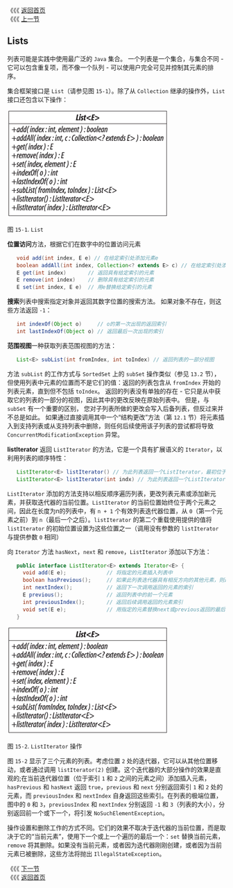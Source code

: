 《《《 [返回首页](../README.md)       <br/>
《《《 [上一节](../ch14/05_Comparing_Queue_Implementations.md)

## Lists

列表可能是实践中使用最广泛的 `Java` 集合。 一个列表是一个集合，与集合不同 - 它可以包含重复项，而不像一个队列 - 可以使用户完全可见并控制其元素的排序。

集合框架接口是 `List`（请参见图 `15-1`）。除了从 `Collection` 继承的操作外，`List` 接口还包含以下操作：

![](15_1.png)

图 `15-1`. `List`

**位置访问**方法，根据它们在数字中的位置访问元素

```java
   void add(int index, E e) // 在给定索引处添加元素e
   boolean addAll(int index, Collection<? extends E> c) // 在给定索引处添加c的内容
   E get(int index)       // 返回具有给定索引的元素
   E remove(int index)    // 删除具有给定索引的元素
   E set(int index, E e)  // 用e替换给定索引的元素
```

**搜索**列表中搜索指定对象并返回其数字位置的搜索方法。 如果对象不存在，则这些方法返回 `-1`：

```java
   int indexOf(Object o)     // o的第一次出现的返回索引
   int lastIndexOf(Object o) // 返回最后一次出现的索引
```

**范围视图**一种获取列表范围视图的方法：

```java
   List<E> subList(int fromIndex, int toIndex) // 返回列表的一部分视图
```

方法 `subList` 的工作方式与 `SortedSet` 上的 `subSet` 操作类似（参见 `13.2` 节），但使用列表中元素的位置而不是它们的值：返回的列表包含从 `fromIndex` 开始的列表元素，直到但不包括 `toIndex`。 返回的列表没有单独的存在 - 它只是从中获取它的列表的一部分的视图，因此其中的更改反映在原始列表中。 但是，与 `subSet` 有一个重要的区别， 您对子列表所做的更改会写入后备列表，但反过来并不总是如此。 如果通过直接调用其中一个“结构更改”方法（第 `12.1` 节）将元素插入到支持列表或从支持列表中删除，则任何后续使用该子列表的尝试都将导致 `ConcurrentModificationException` 异常。

**listIterator** 返回 `ListIterator` 的方法，它是一个具有扩展语义的 `Iterator`，以利用列表的顺序特性：

```java
   ListIterator<E> listIterator() // 为此列表返回一个ListIterator，最初位于索引0处
   ListIterator<E> listIterator(int indx) // 为此列表返回一个ListIterator，最初位于index indx
```

`ListIterator` 添加的方法支持以相反顺序遍历列表，更改列表元素或添加新元素，并获取迭代器的当前位置。`ListIterator` 的当前位置始终位于两个元素之间，因此在长度为n的列表中，有 `n + 1` 个有效列表迭代器位置，从 `0`（第一个元素之前）到 `n`（最后一个之后）。`listIterator` 的第二个重载使用提供的值将 `listIterator` 的初始位置设置为这些位置之一（调用没有参数的 `listIterator` 与提供参数 `0` 相同）

向 `Iterator` 方法 `hasNext`，`next` 和 `remove`，`ListIterator` 添加以下方法：

```java
   public interface ListIterator<E> extends Iterator<E> {
     void add(E e); 			// 将指定的元素插入列表中
     boolean hasPrevious(); 	// 如果此列表迭代器具有相反方向的其他元素，则返回true
     int nextIndex(); 			// 返回下一次调用返回的元素的索引
     E previous(); 				// 返回列表中的前一个元素
     int previousIndex(); 		// 返回后续调用返回的元素索引
     void set(E e); 			// 用指定的元素替换next或previous返回的最后一个元素
   }
```

![](15_1.png)

图 `15-2`. `ListIterator` 操作

图 `15-2` 显示了三个元素的列表。考虑位置 `2` 处的迭代器，它可以从其他位置移动，或者通过调用 `listIterator(2)` 创建。这个迭代器的大部分操作的效果是直观的;在当前迭代器位置（位于索引 `1` 和 `2` 之间的元素之间）添加插入元素，`hasPrevious` 和 `hasNext` 返回 `true`，`previous` 和 `next` 分别返回索引 `1` 和 `2` 处的元素，而 `previousIndex` 和 `nextIndex` 自身返回这些索引。在列表的极端位置，图中的 `0` 和 `3`，`previousIndex` 和 `nextIndex` 分别返回 `-1` 和 `3`（列表的大小），分别返回前一个或下一个，将引发 `NoSuchElementException`。

操作设置和删除工作的方式不同。它们的效果不取决于迭代器的当前位置，而是取决于它的“当前元素”，使用下一个或上一个遍历的最后一个：`set` 替换当前元素，`remove` 将其删除。如果没有当前元素，或者因为迭代器刚刚创建，或者因为当前元素已被删除，这些方法将抛出 `IllegalStateException`。

《《《 [下一节](01_Using_the_Methods_of_List.md)      <br/>
《《《 [返回首页](../README.md)